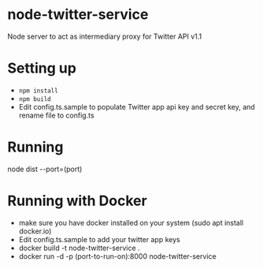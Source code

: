 # node-twitter-service
Node server to act as intermediary proxy for Twitter API v1.1 

# Setting up
- `npm install`
- `npm build`
- Edit config.ts.sample to populate Twitter app api key and secret key, and rename file to config.ts

# Running
node dist --port=(port)


# Running with Docker
- make sure you have docker installed on your system (sudo apt install docker.io)
- Edit config.ts.sample to add your twitter app keys
- docker build -t node-twitter-service .
- docker run -d -p (port-to-run-on):8000 node-twitter-service

